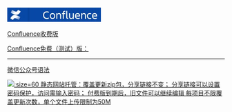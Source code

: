   
![](https://raw.githubusercontent.com/cshgjy/images/master/other/20190915080807.jpg)  

[Confluence收费版](https://ahui.atlassian.net/wiki/spaces/AHUI01/pages/196609)  

[Confluence免费（测试）版：](https://n2cmsdocs.atlassian.net/wiki/discover/all-updates)  

---

[微信公众号语法](https://raw.githubusercontent.com/cshgjy/images/master/other/20190918105122.jpg
)  

[![](http://www.wulihub.com.cn/project/daniu/images/default/logo.png ':size=60 静态网站托管：覆盖更新zip包，分享链接不变；
分享链接可以设置密码保护，访问需输入密码；
付费版到期后，旧文件可以继续编辑
每项目不限覆盖更新次数，单个文件上传限制为50M')](http://www.wulihub.com.cn/)

